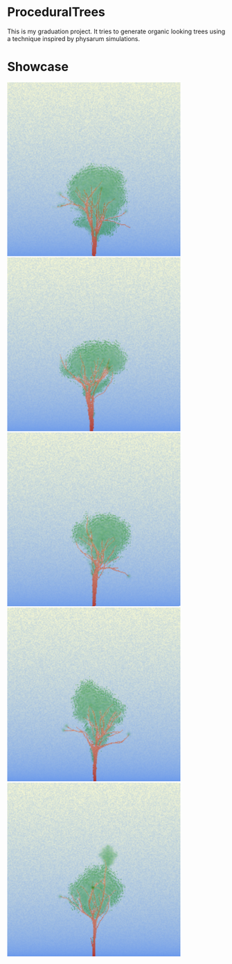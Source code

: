 # ProceduralTrees
This is my graduation project. It tries to generate organic looking trees using a technique inspired by physarum simulations.

# Showcase
<img src="./showcase/01.png" width="400px" height="400px">
<img src="./showcase/02.png" width="400px" height="400px">
<img src="./showcase/03.png" width="400px" height="400px">
<img src="./showcase/04.png" width="400px" height="400px">
<img src="./showcase/05.png" width="400px" height="400px">
